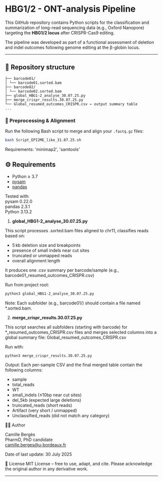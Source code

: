 # HBG1/2 - ONT-analysis Pipeline

This GitHub repository contains Python scripts for the classification and summarization of long-read sequencing data (e.g., Oxford Nanopore) targeting the **HBG1/2 locus** after CRISPR-Cas9 editing.

The pipeline was developed as part of a functional assessment of deletion and indel outcomes following genome editing at the β-globin locus.

---

## 📂 Repository structure
```
├── barcode01/
│ └── barcode01.sorted.bam
├── barcode02/
│ └── barcode02.sorted.bam
├── global_HBG1-2_analyse_30.07.25.py
├── merge_crispr_results.30.07.25.py
└── Global_resumed_outcomes_CRISPR.csv ← output summary table
...
```
### 🔁 Preprocessing & Alignment

Run the following Bash script to merge and align your `.fastq.gz` files:

```bash
bash Script_EPI2ME_like_31.07.25.sh
```
Requirements: 'minimap2', 'samtools'



## ⚙️ Requirements

- Python ≥ 3.7  
- [pysam](https://pysam.readthedocs.io/en/latest/)  
- [pandas](https://pandas.pydata.org/)
  
Tested with:  
pysam 0.22.0   
pandas 2.3.1  
Python 3.13.2  

1. **global_HBG1-2_analyse_30.07.25.py**
  
This script processes .sorted.bam files aligned to chr11, classifies reads based on:

- 5 kb deletion size and breakpoints
- presence of small indels near cut sites
- truncated or unmapped reads
- overall alignment length

It produces one .csv summary per barcode/sample (e.g., barcode01_resumed_outcomes_CRISPR.csv)

Run from project root:
```bash
python3 global_HBG1-2_analyse_30.07.25.py
```
Note: Each subfolder (e.g., barcode01/) should contain a file named *.sorted.bam.

2. **merge_crispr_results.30.07.25.py**  
  
This script searches all subfolders (starting with barcode) for *_resumed_outcomes_CRISPR.csv files and merges selected columns into a global summary file: Global_resumed_outcomes_CRISPR.csv

Run with:

```bash
python3 merge_crispr_results.30.07.25.py
```

Output:
Each per-sample CSV and the final merged table contain the following columns:
- sample
- total_reads
- WT
- small_indels (≤10bp near cut sites)
- del_5kb (expected large deletions)
- truncated_reads (short reads)
- Artifact (very short / unmapped)
- Unclassified_reads (did not match any category)





👩‍🔬 Author

Camille Bergès  
PharmD, PhD candidate  
camille.berges@u-bordeaux.fr  

Date of last update: 30 July 2025

📄 License
MIT License – free to use, adapt, and cite. Please acknowledge the original author in any derivative work.

---
